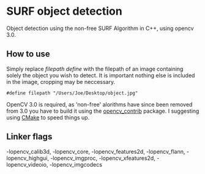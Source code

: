 # SURF object detection
Object detection using the non-free SURF Algorithm in C++, using opencv 3.0.

## How to use
Simply replace *filepath define* with the filepath of an image containing solely the object you wish to detect. It is important nothing else is included in the image, cropping may be neccessary.
```
#define filepath "/Users/Joe/Desktop/object.jpg"
```

OpenCV 3.0 is required, as 'non-free' alorithms have since been removed from 3.0 you have to build it using the [opencv_contrib](https://github.com/itseez/opencv_contrib) package. I suggesting using [CMake](https://cmake.org) to speed things up.

## Linker flags
-lopencv_calib3d, -lopencv_core, -lopencv_features2d, -lopencv_flann, -lopencv_highgui, -lopencv_imgproc, -lopencv_xfeatures2d, -lopencv_videoio, -lopencv_imgcodecs
